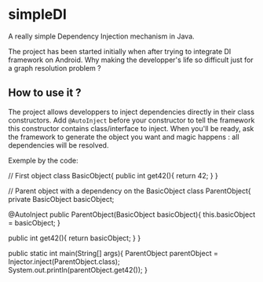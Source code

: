 # simpleDI
A really simple Dependency Injection mechanism in Java.

The project has been started initially when after trying to integrate DI framework on Android. Why making the developper's life so difficult just for a graph resolution problem ?

## How to use it ?
The project allows developpers to inject dependencies directly in their class constructors. Add `@AutoInject` before your constructor to tell the framework this constructor contains class/interface to inject.
When you'll be ready, ask the framework to generate the object you want and magic happens : all dependencies will be resolved.

Exemple by the code:

// First object
class BasicObject{
  public int get42(){
    return 42;
  }
}

// Parent object with a dependency on the BasicObject
class ParentObject{
  private BasicObject basicObject;
  
  @AutoInject
  public ParentObject(BasicObject basicObject){
    this.basicObject = basicObject;
  }
  
  public int get42(){
    return basicObject;
  }
}

public static int main(String[] args){
  ParentObject parentObject = Injector.inject(ParentObject.class);
  System.out.println(parentObject.get42());
}

